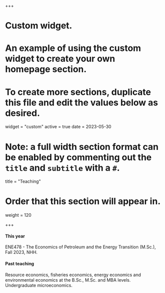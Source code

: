 +++
# Custom widget.
# An example of using the custom widget to create your own homepage section.
# To create more sections, duplicate this file and edit the values below as desired.
widget = "custom"
active = true
date = 2023-05-30

# Note: a full width section format can be enabled by commenting out the `title` and `subtitle` with a `#`.
title = "Teaching"

# Order that this section will appear in.
weight = 120

+++

#### This year
ENE478 - The Economics of Petroleum and the Energy Transition (M.Sc.), Fall 2023, NHH.

#### Past teaching
Resource economics, fisheries economics, energy economics and environmental economics at the B.Sc., M.Sc. and MBA levels. Undergraduate microeconomics.
